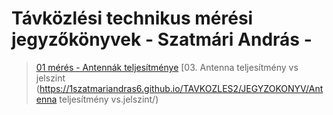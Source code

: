 # Távközlési technikus mérési jegyzőkönyvek - Szatmári András -   

> [01 mérés - Antennák teljesítménye](https://1szatmariandras6.github.io/TAVKOZLES2/JEGYZOKONYV/ANTENNAK/)
> [03. Antenna teljesítmény vs jelszint (https://1szatmariandras6.github.io/TAVKOZLES2/JEGYZOKONYV/Antenna teljesítmény vs.jelszint/)

